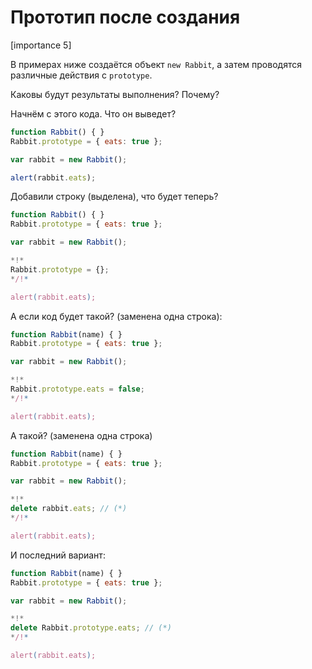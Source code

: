# Прототип после создания

[importance 5]

В примерах ниже создаётся объект `new Rabbit`, а затем проводятся различные действия с `prototype`. 

Каковы будут результаты выполнения? Почему?

Начнём с этого кода. Что он выведет?

```js
function Rabbit() { }
Rabbit.prototype = { eats: true };

var rabbit = new Rabbit(); 

alert(rabbit.eats);
```

Добавили строку (выделена), что будет теперь?

```js
function Rabbit() { }
Rabbit.prototype = { eats: true };

var rabbit = new Rabbit(); 

*!*
Rabbit.prototype = {};
*/!*

alert(rabbit.eats);
```

А если код будет такой? (заменена одна строка):

```js
function Rabbit(name) { }
Rabbit.prototype = { eats: true };

var rabbit = new Rabbit(); 

*!*
Rabbit.prototype.eats = false;
*/!*

alert(rabbit.eats);
```

А такой? (заменена одна строка)

```js
function Rabbit(name) { }
Rabbit.prototype = { eats: true };

var rabbit = new Rabbit(); 

*!* 
delete rabbit.eats; // (*)
*/!*

alert(rabbit.eats);
```

И последний вариант:

```js
function Rabbit(name) { }
Rabbit.prototype = { eats: true };

var rabbit = new Rabbit(); 

*!* 
delete Rabbit.prototype.eats; // (*)
*/!*

alert(rabbit.eats);
```

